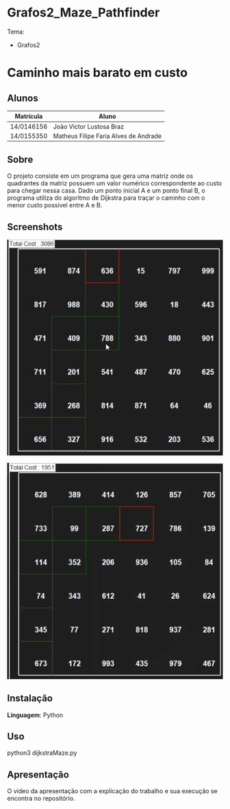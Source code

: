 # Grafos2_Maze_Pathfinder


Tema:
 - Grafos2
 
# Caminho mais barato em custo 

## Alunos
|Matrícula | Aluno |
| -- | -- |
| 14/0146156 |  João Victor Lustosa Braz |
| 14/0155350  |  Matheus Filipe Faria Alves de Andrade |

## Sobre 
O projeto consiste em um programa que gera uma matriz onde os quadrantes da matriz possuem um valor numérico correspondente ao custo para chegar nessa casa. Dado um ponto inicial A e um ponto final B, o programa utiliza do algoritmo de Dijkstra para traçar o caminho com o menor custo possível entre A e B.

## Screenshots

![Matriz 1](./images/maze.png)

![Matriz 2](./images/maze2.png)


## Instalação 
**Linguagem**: Python<br>


## Uso 

python3 dijkstraMaze.py

## Apresentação
O video da apresentação com a explicação do trabalho e sua execução se encontra no repositório.






